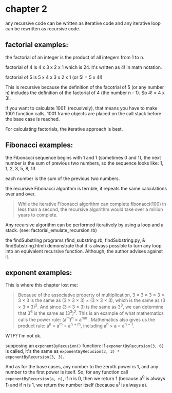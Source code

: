 # chapter 2

any recursive code can be written as iterative code and any iterative loop can be rewritten as recursive code.

## factorial examples:

the factorial of an integer is the product of all integers from 1 to n.

factorial of 4 is 4 x 3 x 2 x 1 which is 24. it's written as 4! in math notation.

factorial of 5 is 5 x 4 x 3 x 2 x 1 (or 5! = 5 x 4!)

This is recursive because the definition of the facotrial of 5 (or any number n) includes the definition of the factorial of 4 (the number n - 1). So 4! = 4 x 3!.

If you want to calculate 1001! (recusively), that means you have to make 1001 function calls, 1001 frame objects are placed on the call stack before the base case is reached.

For calculating factorials, the iterative approach is best.

## Fibonacci examples:

the Fibonacci sequence begins with 1 and 1 (sometimes 0 and 1), the next number is the sum of previous two numbers, so the sequence looks like: 1, 1, 2, 3, 5, 8, 13

each number is the sum of the previous two numbers.

the recursive Fibonacci algorithm is terrible, it repeats the same calculations over and over.

> While the iterative Fibonacci algorithm can
> complete fibonacci(100) in less than a second, the recursive algorithm
> would take over a million years to complete.

Any recursive algorithm can be performed iteratively by using a loop and a stack. (see: factorial_emulate_recursion.rb)

the findSubstring programs (find_substring.rb, findSubstring.py, & findSubstring.html) demonstrate that it is always possible to turn any loop into an equivalent recursive function. Although, the author advises against it.

## exponent examples:

This is where this chapter lost me:

> Because of the associative property of multiplication, 3 × 3 × 3 × 3 × 3 × 3 is the same as (3 × 3 × 3) × (3 × 3 × 3), which is the same as (3 × 3 × 3)<sup>2</sup>. And since (3 × 3 × 3) is the same as 3<sup>3</sup>, we can determine that 3<sup>6</sup> is the same as (3<sup>3</sup>)<sup>2</sup>.
> This is an example of what mathematics calls the power rule: (a<sup>m</sup>)<sup>n</sup> = a<sup>m</sup><sup>n</sup> . Mathematics also gives us the product rule: a<sup>n</sup> × a<sup>m</sup> = a<sup>n + m</sup>,
> including a<sup>n</sup> × a = a<sup>n + 1</sup>.

WTF? I'm not ok.

supposing an `exponentByRecusion()` function: if `exponentByRecursion(3, 6)` is called, it's the same as `exponentByRecusion(3, 3) * exponentByRecursion(3, 3)`.

And as for the base cases, any number to the zeroth power is 1, and any number to the first power is itself. So, for any function call `exponentByRecursion(a, n)`, if n is 0, then we return 1 (because a<sup>0</sup> is always 1) and if n is 1, we return the number itself (because a<sup>1</sup> is always a).
